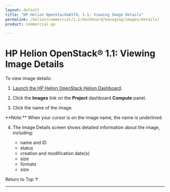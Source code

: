 ```yaml
---
layout: default
title: "HP Helion OpenStack&#174; 1.1: Viewing Image Details"
permalink: /helion/commercial/1.1/dashboard/managing/images/details/
product: commercial.ga

---
```

<!--PUBLISHED-->

<script>

function PageRefresh {
onLoad="window.refresh"
}

PageRefresh();

</script>

<!--
<p style="font-size: small;"> <a href="/helion/commercial/1.1/ga1/install/">&#9664; PREV</a> | <a href="/helion/commercial/1.1/ga1/install-overview/">&#9650; UP</a> | <a href="/helion/commercial/1.1/ga1/">NEXT &#9654;</a></p> 
-->

# HP Helion OpenStack&#174; 1.1: Viewing Image Details

To view image details:
1. [Launch the HP Helion OpenStack Helion Dashboard](/helion/openstack/1.1/dashboard/login/).

2. Click the **Images** link on the **Project** dashboard **Compute** panel.

3. Click the name of the image.
<p>**Note:** When your cursor is on the image name, the name is underlined.</p>

4. The Image Details screen shows detailed information about the image, including:

	* name and ID
	* status
	* creation and modification date(s)
	* size
	* formats
	* size

<p><a href="#top" style="padding:14px 0px 14px 0px; text-decoration: none;"> Return to Top &#8593; </a></p>


----

